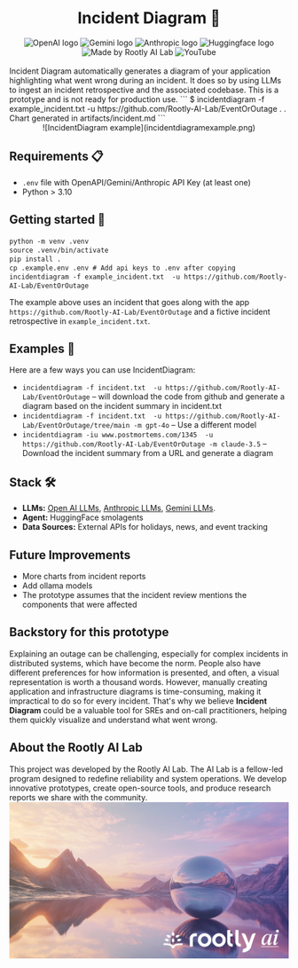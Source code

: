 <h1 align="center">Incident Diagram 🗾</h1>
<div align="center">
  <img src="https://img.shields.io/badge/OpenAI_Compatible-Compatible?style=flat-square&logo=openai&labelColor=black&color=white" alt="OpenAI logo">
  <img src="https://img.shields.io/badge/Gemini_Compatible-Compatible?style=flat-square&logo=googlegemini&labelColor=black&color=%238E75B2" alt="Gemini logo">
  <img src="https://img.shields.io/badge/Anthropic_Compatible-Compatible?style=flat-square&logo=anthropic&labelColor=black&color=white" alt="Anthropic logo">
  <img src="https://img.shields.io/badge/smolagents-Compatible?style=flat-square&logo=huggingface&logoColor=%23FF9D00&labelColor=%23FFD21E&color=white" alt="Huggingface logo">
  <img src="https://img.shields.io/badge/Made%20by%20-%20Rootly%20AI%20Lab-blue?style=flat-square" alt="Made by Rootly AI Lab">
  <img src="https://img.shields.io/badge/Project_episode-video?style=flat-square&logo=youtube&logoColor=%23FF0000&color=white" alt="YouTube">
</div>
<br>
Incident Diagram automatically generates a diagram of your application highlighting what went wrong during an incident. It does so by using LLMs to ingest an incident retrospective and the associated codebase. This is a prototype and is not ready for production use.
```
$ incidentdiagram -f example_incident.txt  -u https://github.com/Rootly-AI-Lab/EventOrOutage
.
.
Chart generated in artifacts/incident.md
```
<div align="center">
  ![IncidentDiagram example](incidentdiagramexample.png)
</div>

## Requirements 📋
* `.env` file with OpenAPI/Gemini/Anthropic API Key (at least one)
* Python > 3.10

## Getting started 🚀
```
python -m venv .venv
source .venv/bin/activate
pip install .
cp .example.env .env # Add api keys to .env after copying
incidentdiagram -f example_incident.txt  -u https://github.com/Rootly-AI-Lab/EventOrOutage
```
The example above uses an incident that goes along with the app `https://github.com/Rootly-AI-Lab/EventOrOutage` and a fictive incident retrospective in  `example_incident.txt`.

## Examples 📖
Here are a few ways you can use IncidentDiagram:
* `incidentdiagram -f incident.txt  -u https://github.com/Rootly-AI-Lab/EventOrOutage` – will download the code from github and generate a diagram based on the incident summary in incident.txt
* `incidentdiagram -f incident.txt  -u https://github.com/Rootly-AI-Lab/EventOrOutage/tree/main -m gpt-4o` – Use a different model
* `incidentdiagram -iu www.postmortems.com/1345  -u https://github.com/Rootly-AI-Lab/EventOrOutage -m claude-3.5` – Download the incident summary from a URL and generate a diagram

## Stack 🛠️
-   **LLMs:** [Open AI LLMs](https://platform.openai.com/docs/api-reference/models), [Anthropic LLMs](https://docs.anthropic.com/en/api/models-list), [Gemini LLMs](https://ai.google.dev/api/models).
-   **Agent:** HuggingFace smolagents
-   **Data Sources:** External APIs for holidays, news, and event tracking

## Future Improvements
- More charts from incident reports
- Add ollama models
- The prototype assumes that the incident review mentions the components that were affected

## Backstory for this prototype
Explaining an outage can be challenging, especially for complex incidents in distributed systems, which have become the norm. People also have different preferences for how information is presented, and often, a visual representation is worth a thousand words. However, manually creating application and infrastructure diagrams is time-consuming, making it impractical to do so for every incident. That's why we believe **Incident Diagram** could be a valuable tool for SREs and on-call practitioners, helping them quickly visualize and understand what went wrong.

## About the Rootly AI Lab
This project was developed by the Rootly AI Lab. The AI Lab is a fellow-led program designed to redefine reliability and system operations. We develop innovative prototypes, create open-source tools, and produce research reports we share with the community.
![Rootly AI logo](https://github.com/Rootly-AI-Lab/EventOrOutage/raw/main/rootly-ai.png)
